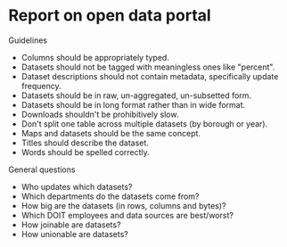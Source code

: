 Report on open data portal
====
Guidelines

* Columns should be appropriately typed.
* Datasets should not be tagged with meaningless ones like "percent".
* Dataset descriptions should not contain metadata, specifically update frequency.
* Datasets should be in raw, un-aggregated, un-subsetted form.
* Datasets should be in long format rather than in wide format.
* Downloads shouldn't be prohibitively slow.
* Don't split one table across multiple datasets (by borough or year).
* Maps and datasets should be the same concept.
* Titles should describe the dataset.
* Words should be spelled correctly.

General questions

* Who updates which datasets?
* Which departments do the datasets come from?
* How big are the datasets (in rows, columns and bytes)?
* Which DOIT employees and data sources are best/worst?
* How joinable are datasets?
* How unionable are datasets?
